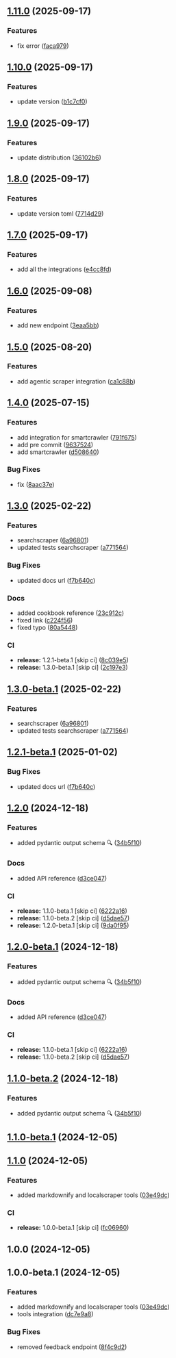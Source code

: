 ## [1.11.0](https://github.com/ScrapeGraphAI/langchain-scrapegraph/compare/v1.10.0...v1.11.0) (2025-09-17)


### Features

* fix error ([faca979](https://github.com/ScrapeGraphAI/langchain-scrapegraph/commit/faca979da06e657bef942b55b09f3b0b1bb44bca))

## [1.10.0](https://github.com/ScrapeGraphAI/langchain-scrapegraph/compare/v1.9.0...v1.10.0) (2025-09-17)


### Features

* update version ([b1c7cf0](https://github.com/ScrapeGraphAI/langchain-scrapegraph/commit/b1c7cf0f87447925556cacc7b8297f5efad331f7))

## [1.9.0](https://github.com/ScrapeGraphAI/langchain-scrapegraph/compare/v1.8.0...v1.9.0) (2025-09-17)


### Features

* update distribution ([36102b6](https://github.com/ScrapeGraphAI/langchain-scrapegraph/commit/36102b6179a3e249c76e9906fc5fb43f7668b593))

## [1.8.0](https://github.com/ScrapeGraphAI/langchain-scrapegraph/compare/v1.7.0...v1.8.0) (2025-09-17)


### Features

* update version toml ([7714d29](https://github.com/ScrapeGraphAI/langchain-scrapegraph/commit/7714d291d9685c29d0404494e67d1147c82f1b95))

## [1.7.0](https://github.com/ScrapeGraphAI/langchain-scrapegraph/compare/v1.6.0...v1.7.0) (2025-09-17)


### Features

* add all the integrations ([e4cc8fd](https://github.com/ScrapeGraphAI/langchain-scrapegraph/commit/e4cc8fdd56bc3bfa9aecf3c5867e4ca2f6ce51c6))

## [1.6.0](https://github.com/ScrapeGraphAI/langchain-scrapegraph/compare/v1.5.0...v1.6.0) (2025-09-08)


### Features

* add new endpoint ([3eaa5bb](https://github.com/ScrapeGraphAI/langchain-scrapegraph/commit/3eaa5bb0bd3c4bf255317cb800fb183ef7b7a001))

## [1.5.0](https://github.com/ScrapeGraphAI/langchain-scrapegraph/compare/v1.4.0...v1.5.0) (2025-08-20)


### Features

* add agentic scraper integration ([ca1c88b](https://github.com/ScrapeGraphAI/langchain-scrapegraph/commit/ca1c88b3d89972e6404add663e5172f3c67df31b))

## [1.4.0](https://github.com/ScrapeGraphAI/langchain-scrapegraph/compare/v1.3.0...v1.4.0) (2025-07-15)


### Features

* add integration for smartcrawler ([791f675](https://github.com/ScrapeGraphAI/langchain-scrapegraph/commit/791f67592a5734488e5653435b8aef966d2dbbd0))
* add pre commit ([9637524](https://github.com/ScrapeGraphAI/langchain-scrapegraph/commit/9637524a4c90a785c87470f5a554c7ac760c4327))
* add smartcrawler ([d508640](https://github.com/ScrapeGraphAI/langchain-scrapegraph/commit/d50864015a7b3c4c17643326927382b7bed3319c))


### Bug Fixes

* fix ([8aac37e](https://github.com/ScrapeGraphAI/langchain-scrapegraph/commit/8aac37e6c64932f4c5788ed7da144165edb572b2))

## [1.3.0](https://github.com/ScrapeGraphAI/langchain-scrapegraph/compare/v1.2.0...v1.3.0) (2025-02-22)


### Features

* searchscraper ([6a96801](https://github.com/ScrapeGraphAI/langchain-scrapegraph/commit/6a968015d9c8f4ce798111850b0f000c3317c467))
* updated tests searchscraper ([a771564](https://github.com/ScrapeGraphAI/langchain-scrapegraph/commit/a771564838b637f6aef0277e5ca3d723208d6701))


### Bug Fixes

* updated docs url ([f7b640c](https://github.com/ScrapeGraphAI/langchain-scrapegraph/commit/f7b640c29d9780a30212acb19b09247b765a41ff))


### Docs

* added cookbook reference ([23c912c](https://github.com/ScrapeGraphAI/langchain-scrapegraph/commit/23c912c83e2090fc4383cadd946f6cbf0eb93319))
* fixed link ([c224f56](https://github.com/ScrapeGraphAI/langchain-scrapegraph/commit/c224f564848f4c7e8a1c9ba559ef8c4b316c1ce8))
* fixed typo ([80a5448](https://github.com/ScrapeGraphAI/langchain-scrapegraph/commit/80a5448e0df7449b2a87d35b02989eee4f747220))


### CI

* **release:** 1.2.1-beta.1 [skip ci] ([8c039e5](https://github.com/ScrapeGraphAI/langchain-scrapegraph/commit/8c039e54a1f29d6046f4a1bfa7cb271acd39471f))
* **release:** 1.3.0-beta.1 [skip ci] ([2c197e3](https://github.com/ScrapeGraphAI/langchain-scrapegraph/commit/2c197e3a41fb88012acf456d1c2a9a477d3fb77d))

## [1.3.0-beta.1](https://github.com/ScrapeGraphAI/langchain-scrapegraph/compare/v1.2.1-beta.1...v1.3.0-beta.1) (2025-02-22)


### Features

* searchscraper ([6a96801](https://github.com/ScrapeGraphAI/langchain-scrapegraph/commit/6a968015d9c8f4ce798111850b0f000c3317c467))
* updated tests searchscraper ([a771564](https://github.com/ScrapeGraphAI/langchain-scrapegraph/commit/a771564838b637f6aef0277e5ca3d723208d6701))

## [1.2.1-beta.1](https://github.com/ScrapeGraphAI/langchain-scrapegraph/compare/v1.2.0...v1.2.1-beta.1) (2025-01-02)


### Bug Fixes

* updated docs url ([f7b640c](https://github.com/ScrapeGraphAI/langchain-scrapegraph/commit/f7b640c29d9780a30212acb19b09247b765a41ff))

## [1.2.0](https://github.com/ScrapeGraphAI/langchain-scrapegraph/compare/v1.1.0...v1.2.0) (2024-12-18)


### Features

* added pydantic output schema 🔍 ([34b5f10](https://github.com/ScrapeGraphAI/langchain-scrapegraph/commit/34b5f1089059daa25c756b44da593a7c0db97aa9))


### Docs

* added API reference ([d3ce047](https://github.com/ScrapeGraphAI/langchain-scrapegraph/commit/d3ce0470f5c89da910540e42d71afdddd80e8c15))


### CI

* **release:** 1.1.0-beta.1 [skip ci] ([6222a16](https://github.com/ScrapeGraphAI/langchain-scrapegraph/commit/6222a16a2fec477e7a6e610e0fdd4960e7ccd1b5))
* **release:** 1.1.0-beta.2 [skip ci] ([d5dae57](https://github.com/ScrapeGraphAI/langchain-scrapegraph/commit/d5dae575921cfa14daa4ceb887b0d7d037d3773d))
* **release:** 1.2.0-beta.1 [skip ci] ([9da0f95](https://github.com/ScrapeGraphAI/langchain-scrapegraph/commit/9da0f957fa438ec6062ee3fb0cda2023ee262373))

## [1.2.0-beta.1](https://github.com/ScrapeGraphAI/langchain-scrapegraph/compare/v1.1.0...v1.2.0-beta.1) (2024-12-18)


### Features

* added pydantic output schema 🔍 ([34b5f10](https://github.com/ScrapeGraphAI/langchain-scrapegraph/commit/34b5f1089059daa25c756b44da593a7c0db97aa9))


### Docs

* added API reference ([d3ce047](https://github.com/ScrapeGraphAI/langchain-scrapegraph/commit/d3ce0470f5c89da910540e42d71afdddd80e8c15))


### CI

* **release:** 1.1.0-beta.1 [skip ci] ([6222a16](https://github.com/ScrapeGraphAI/langchain-scrapegraph/commit/6222a16a2fec477e7a6e610e0fdd4960e7ccd1b5))
* **release:** 1.1.0-beta.2 [skip ci] ([d5dae57](https://github.com/ScrapeGraphAI/langchain-scrapegraph/commit/d5dae575921cfa14daa4ceb887b0d7d037d3773d))

## [1.1.0-beta.2](https://github.com/ScrapeGraphAI/langchain-scrapegraph/compare/v1.1.0-beta.1...v1.1.0-beta.2) (2024-12-18)


### Features

* added pydantic output schema 🔍 ([34b5f10](https://github.com/ScrapeGraphAI/langchain-scrapegraph/commit/34b5f1089059daa25c756b44da593a7c0db97aa9))

## [1.1.0-beta.1](https://github.com/ScrapeGraphAI/langchain-scrapegraph/compare/v1.0.0...v1.1.0-beta.1) (2024-12-05)

## [1.1.0](https://github.com/ScrapeGraphAI/langchain-scrapegraph/compare/v1.0.0...v1.1.0) (2024-12-05)


### Features

* added markdownify and localscraper tools ([03e49dc](https://github.com/ScrapeGraphAI/langchain-scrapegraph/commit/03e49dce84ef5a1b7a59b6dfd046eb563c14d283))


### CI

* **release:** 1.0.0-beta.1 [skip ci] ([fc06960](https://github.com/ScrapeGraphAI/langchain-scrapegraph/commit/fc06960340c68ff325656074d47b0b793a3b25fe))

## 1.0.0 (2024-12-05)

## 1.0.0-beta.1 (2024-12-05)


### Features

* added markdownify and localscraper tools ([03e49dc](https://github.com/ScrapeGraphAI/langchain-scrapegraph/commit/03e49dce84ef5a1b7a59b6dfd046eb563c14d283))
* tools integration ([dc7e9a8](https://github.com/ScrapeGraphAI/langchain-scrapegraph/commit/dc7e9a8fbf4e88bb79e11a9253428b2f61fa1293))


### Bug Fixes

* removed feedback endpoint ([8f4c9d2](https://github.com/ScrapeGraphAI/langchain-scrapegraph/commit/8f4c9d235eabeae48773e7394d30f93ccc8f8dc4))
